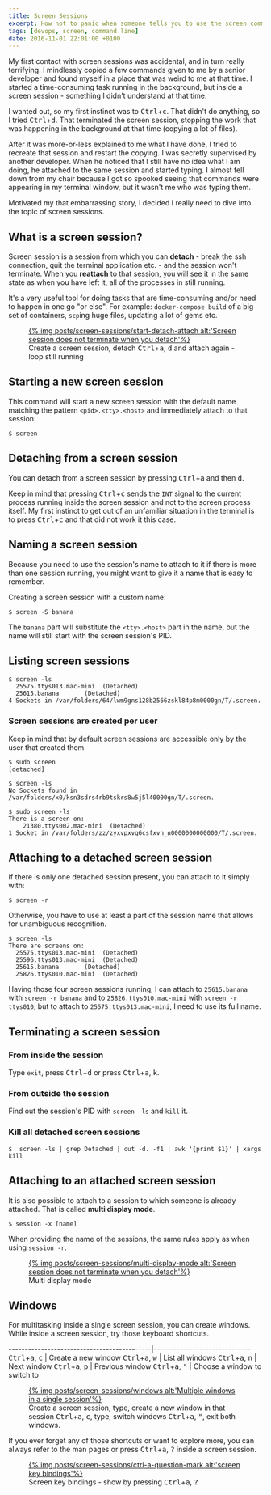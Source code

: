 ```yaml
---
title: Screen Sessions
excerpt: How not to panic when someone tells you to use the screen command.
tags: [devops, screen, command line]
date: 2016-11-01 22:01:00 +0100
---
```


My first contact with screen sessions was accidental, and in turn really terrifying. I mindlessly copied a few commands given to me by a senior developer and found myself in a place that was weird to me at that time. I started a time-consuming task running in the background, but inside a screen session - something I didn't understand at that time.

I wanted out, so my first instinct was to <kbd>Ctrl</kbd>+<kbd>c</kbd>. That didn't do anything, so I tried <kbd>Ctrl</kbd>+<kbd>d</kbd>. That terminated the screen session, stopping the work that was happening in the background at that time (copying a lot of files).

After it was more-or-less explained to me what I have done, I tried to recreate that session and restart the copying. I was secretly supervised by another developer. When he noticed that I still have no idea what I am doing, he attached to the same session and started typing. I almost fell down from my chair because I got so spooked seeing that commands were appearing in my terminal window, but it wasn't me who was typing them.

Motivated my that embarrassing story, I decided I really need to dive into the topic of screen sessions.

## What is a screen session?

Screen session is a session from which you can **detach** - break the ssh connection, quit the terminal application etc. - and the session won't terminate. When you **reattach** to that session, you will see it in the same state as when you have left it, all of the processes in still running.

It's a very useful tool for doing tasks that are time-consuming and/or need to happen in one go "or else". For example: `docker-compose build` of a big set of containers, `scp`ing huge files, updating a lot of gems etc.

<figure>
<a href='{% asset_path posts/screen-sessions/start-detach-attach %}'>
{% img posts/screen-sessions/start-detach-attach alt:'Screen session does not terminate when you detach'%}
</a>
<figcaption>Create a screen session, detach <kbd>Ctrl</kbd>+<kbd>a</kbd>, <kbd>d</kbd> and attach again - loop still running</figcaption>
</figure>

## Starting a new screen session

This command will start a new screen session with the default name matching the pattern `<pid>.<tty>.<host>` and immediately attach to that session:

```
$ screen
```

## Detaching from a screen session

You can detach from a screen session by pressing <kbd>Ctrl</kbd>+<kbd>a</kbd> and then <kbd>d</kbd>.

Keep in mind that pressing <kbd>Ctrl</kbd>+<kbd>c</kbd> sends the `INT` signal to the current process running inside the screen session and not to the screen process itself. My first instinct to get out of an unfamiliar situation in the terminal is to press <kbd>Ctrl</kbd>+<kbd>c</kbd> and that did not work it this case.

## Naming a screen session

Because you need to use the session's name to attach to it if there is more than one session running, you might want to give it a name that is easy to remember.

Creating a screen session with a custom name:

```
$ screen -S banana
```

The `banana` part will substitute the `<tty>.<host>` part in the name, but the name will still start with the screen session's PID.

## Listing screen sessions

```
$ screen -ls
  25575.ttys013.mac-mini  (Detached)
  25615.banana       (Detached)
4 Sockets in /var/folders/64/lwm9gns128b2566zskl84p8m0000gn/T/.screen.
```

### Screen sessions are created per user

Keep in mind that by default screen sessions are accessible only by the user that created them.

```
$ sudo screen
[detached]

$ screen -ls
No Sockets found in /var/folders/x0/ksn3sdrs4rb9tskrs8w5j5l40000gn/T/.screen.

$ sudo screen -ls
There is a screen on:
	21380.ttys002.mac-mini	(Detached)
1 Socket in /var/folders/zz/zyxvpxvq6csfxvn_n0000000000000/T/.screen.
```

## Attaching to a detached screen session

If there is only one detached session present, you can attach to it simply with:

```
$ screen -r
```

Otherwise, you have to use at least a part of the session name that allows for unambiguous recognition.  

```
$ screen -ls
There are screens on:
  25575.ttys013.mac-mini  (Detached)
  25596.ttys013.mac-mini  (Detached)
  25615.banana       (Detached)
  25826.ttys010.mac-mini  (Detached)
```

Having those four screen sessions running, I can attach to `25615.banana` with `screen -r banana` and to `25826.ttys010.mac-mini` with `screen -r ttys010`, but to attach to `25575.ttys013.mac-mini`, I need to use its full name.

## Terminating a screen session

### From inside the session

Type `exit`, press <kbd>Ctrl</kbd>+<kbd>d</kbd> or press <kbd>Ctrl</kbd>+<kbd>a</kbd>, <kbd>k</kbd>.

### From outside the session

Find out the session's PID with `screen -ls` and `kill` it.

### Kill all detached screen sessions

```
$  screen -ls | grep Detached | cut -d. -f1 | awk '{print $1}' | xargs kill
```

## Attaching to an attached screen session

It is also possible to attach to a session to which someone is already attached. That is called **multi display mode**.

```
$ session -x [name]
```

When providing the name of the sessions, the same rules apply as when using `session -r`.

<figure>
<a href='{% asset_path posts/screen-sessions/multi-display-mode %}'>
{% img posts/screen-sessions/multi-display-mode alt:'Screen session does not terminate when you detach'%}
</a>
<figcaption>Multi display mode</figcaption>
</figure>

## Windows

For multitasking inside a single screen session, you can create windows. While inside a screen session, try those keyboard shortcuts.

--------------------------------------------|------------------------------
<kbd>Ctrl</kbd>+<kbd>a</kbd>, <kbd>c</kbd>  | Create a new window
<kbd>Ctrl</kbd>+<kbd>a</kbd>, <kbd>w</kbd>  | List all windows
<kbd>Ctrl</kbd>+<kbd>a</kbd>, <kbd>n</kbd>  | Next window
<kbd>Ctrl</kbd>+<kbd>a</kbd>, <kbd>p</kbd>  | Previous window
<kbd>Ctrl</kbd>+<kbd>a</kbd>, <kbd>"</kbd>  | Choose a window to switch to


<figure>
<a href='{% asset_path posts/screen-sessions/windows %}'>
{% img posts/screen-sessions/windows alt:'Multiple windows in a single session'%}
</a>
<figcaption>Create a screen session, type, create a new window in that session <kbd>Ctrl</kbd>+<kbd>a</kbd>, <kbd>c</kbd>, type, switch windows <kbd>Ctrl</kbd>+<kbd>a</kbd>, <kbd>"</kbd>, exit both windows.</figcaption>
</figure>

If you ever forget any of those shortcuts or want to explore more, you can always refer to the man pages or press <kbd>Ctrl</kbd>+<kbd>a</kbd>, <kbd>?</kbd> inside a screen session.

<figure>
<a href='{% asset_path posts/screen-sessions/ctrl-a-question-mark %}'>
{% img posts/screen-sessions/ctrl-a-question-mark alt:'screen key bindings'%}
</a>
<figcaption>Screen key bindings - show by pressing <kbd>Ctrl</kbd>+<kbd>a</kbd>, <kbd>?</kbd></figcaption>
</figure>
